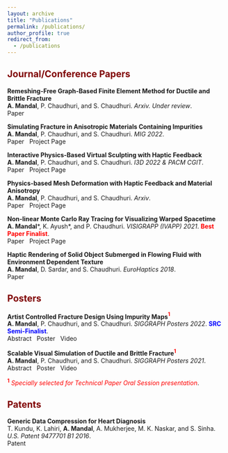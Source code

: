 ```yaml
---
layout: archive
title: "Publications"
permalink: /publications/
author_profile: true
redirect_from:
  - /publications
---
```


## <span style="color:Maroon"> Journal/Conference Papers </span>

**Remeshing-Free Graph-Based Finite Element Method for Ductile and Brittle Fracture**\
**A. Mandal**, P. Chaudhuri, and S. Chaudhuri. *Arxiv. Under review*.\
<a href="https://arxiv.org/abs/2103.14870" style="text-decoration:none">Paper</a> <br>

**Simulating Fracture in Anisotropic Materials Containing Impurities**\
**A. Mandal**, P. Chaudhuri, and S. Chaudhuri. *MIG 2022*.\
<a href="https://doi.org/10.1145/3561975.3562956" style="text-decoration:none">Paper</a> &nbsp; <a href="https://avirupmandal.github.io/randomgraph-mig22/" style="text-decoration:none">Project Page</a> <br>

**Interactive Physics-Based Virtual Sculpting with Haptic Feedback**\
**A. Mandal**, P. Chaudhuri, and S. Chaudhuri. *I3D 2022 & PACM CGIT*.\
<a href="https://doi.org/10.1145/3522611" style="text-decoration:none">Paper</a> &nbsp; <a href="https://avirupmandal.github.io/sculpt-i3d/" style="text-decoration:none">Project Page</a> <br>

**Physics-based Mesh Deformation with Haptic Feedback and Material Anisotropy**\
**A. Mandal**, P. Chaudhuri, and S. Chaudhuri. *Arxiv*.\
<a href="https://arxiv.org/abs/2112.04362" style="text-decoration:none">Paper</a> &nbsp; <a href="https://avirupmandal.github.io/sculpt-arxiv/" style="text-decoration:none">Project Page</a> <br>

**Non-linear Monte Carlo Ray Tracing for Visualizing Warped Spacetime**\
**A. Mandal**\*, K. Ayush\*, and P. Chaudhuri. *VISIGRAPP (IVAPP) 2021*. <span style="color:red">**Best Paper Finalist**</span>.\
<a href="https://doi.org/10.5220/0010217600760087" style="text-decoration:none">Paper</a> &nbsp; <a href="https://avirupmandal.github.io/blackhole-ivapp/" style="text-decoration:none">Project Page</a> <br>

**Haptic Rendering of Solid Object Submerged in Flowing Fluid with Environment Dependent Texture**\
**A. Mandal**, D. Sardar, and S. Chaudhuri. *EuroHaptics 2018*.\
<a href="https://doi.org/10.1007/978-3-319-93399-3_34" style="text-decoration:none">Paper</a> <br>

## <span style="color:Maroon"> Posters </span>

**Artist Controlled Fracture Design Using Impurity Maps**<span style="color:red"><sup>**1**</sup></span>\
**A. Mandal**, P. Chaudhuri, and S. Chaudhuri. *SIGGRAPH Posters 2022*. <a href='../files/SIGGRAPH2022_SRC_Avirup Mandal.pdf' style="text-decoration:none"><span style="color:blue">**SRC Semi-Finalist**</span></a>.\
<a href="https://doi.org/10.1145/3532719.3543202" style="text-decoration:none">Abstract</a> &nbsp; <a href='../files/SIGGRAPH2022_Poster.pdf' style="text-decoration:none">Poster</a> &nbsp; <a href='../videos/poster_sig_22.mp4' style="text-decoration:none">Video</a> <br>  

**Scalable Visual Simulation of Ductile and Brittle Fracture**<span style="color:red"><sup>**1**</sup></span>\
**A. Mandal**, P. Chaudhuri, and S. Chaudhuri. *SIGGRAPH Posters 2021*.\
<a href="https://doi.org/10.1145/3450618.3469152" style="text-decoration:none">Abstract</a> &nbsp; <a href='../files/SIGGRAPH2021_Poster.pdf' style="text-decoration:none">Poster</a> &nbsp; <a href='../videos/poster_sig_21.mp4' style="text-decoration:none">Video</a> <br>

<span style="color:red"> <sup>**1**</sup> *Specially selected for Technical Paper Oral Session presentation*</span>.

## <span style="color:Maroon"> Patents </span>

**Generic Data Compression for Heart Diagnosis**\
T. Kundu, K. Lahiri, **A. Mandal**, A. Mukherjee, M. K. Naskar, and S. Sinha. *U.S. Patent 9477701 B1 2016*.\
<a href="https://patentimages.storage.googleapis.com/68/7f/98/07e942c9ae44ee/US9477701.pdf" style="text-decoration:none">Patent</a>